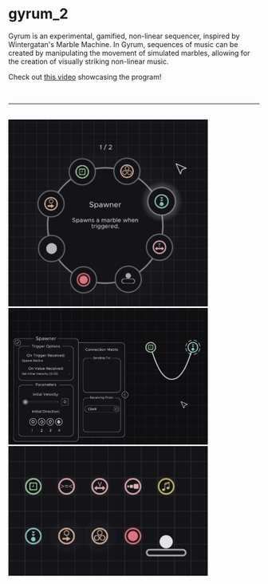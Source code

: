 # gyrum_2
Gyrum is an experimental, gamified, non-linear sequencer, inspired by Wintergatan's Marble Machine. In Gyrum, sequences of music can be created by manipulating the movement of simulated marbles, allowing for the creation of visually striking non-linear music.

Check out [this video](https://www.youtube.com/watch?v=DAzkAPNPsAA) showcasing the program!

<br>

---

<br>

<img src="https://github.com/Eeelis/gyrum_2/blob/main/Images/RadialMenu.png" width="400">

<br>

<img src="https://github.com/Eeelis/gyrum_2/blob/main/Images/UpdatedContextMenu.png" width="400">

<br>

<img src="https://github.com/Eeelis/gyrum_2/blob/main/Images/Parts.png" width="400">
